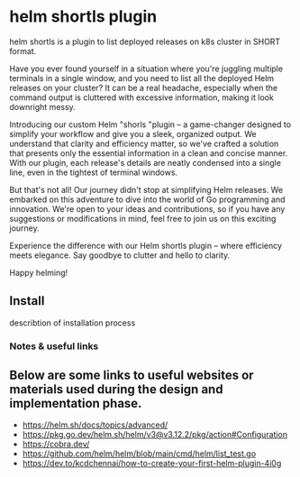 # helm shortls plugin
helm shortls is a plugin to list deployed releases on k8s cluster in SHORT format.

Have you ever found yourself in a situation where you're juggling multiple terminals in a single window, and you need to list all the deployed Helm releases on your cluster? It can be a real headache, especially when the command output is cluttered with excessive information, making it look downright messy.

Introducing our custom Helm "shorls "plugin – a game-changer designed to simplify your workflow and give you a sleek, organized output. We understand that clarity and efficiency matter, so we've crafted a solution that presents only the essential information in a clean and concise manner. With our plugin, each release's details are neatly condensed into a single line, even in the tightest of terminal windows.

But that's not all! Our journey didn't stop at simplifying Helm releases. We embarked on this adventure to dive into the world of Go programming and innovation. We're open to your ideas and contributions, so if you have any suggestions or modifications in mind, feel free to join us on this exciting journey.

Experience the difference with our Helm shortls plugin – where efficiency meets elegance. Say goodbye to clutter and hello to clarity.

Happy helming!

## Install

describtion of installation process

### Notes & useful links
Below are some links to useful websites or materials used during the design and implementation phase.
---
- https://helm.sh/docs/topics/advanced/
- https://pkg.go.dev/helm.sh/helm/v3@v3.12.2/pkg/action#Configuration
- https://cobra.dev/
- https://github.com/helm/helm/blob/main/cmd/helm/list_test.go
- https://dev.to/kcdchennai/how-to-create-your-first-helm-plugin-4i0g

